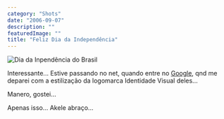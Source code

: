 ```yaml
---
category: "Shots"
date: "2006-09-07"
description: ""
featuredImage: ""
title: "Feliz Dia da Independência"
---
```


![Dia da Inpendência do Brasil](http://www.google.com.br/logos/brazil06.gif)

Interessante... Estive passando no net, quando entre no [Google](http://www.google.com.br/), qnd me deparei com a estilização da logomarca Identidade Visual deles...

Manero, gostei...

Apenas isso... Akele abraço...

